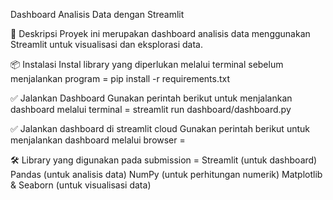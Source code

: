 Dashboard Analisis Data dengan Streamlit

📌 Deskripsi
Proyek ini merupakan dashboard analisis data menggunakan Streamlit untuk visualisasi dan eksplorasi data.

📦 Instalasi
Instal library yang diperlukan melalui terminal sebelum menjalankan program = pip install -r requirements.txt

✅ Jalankan Dashboard
Gunakan perintah berikut untuk menjalankan dashboard melalui terminal = streamlit run dashboard/dashboard.py

✅ Jalankan dashboard di streamlit cloud
Gunakan perintah berikut untuk menjalankan dashboard melalui browser = 

🛠 Library yang digunakan pada submission = 
Streamlit (untuk dashboard)
Pandas (untuk analisis data)
NumPy (untuk perhitungan numerik)
Matplotlib & Seaborn (untuk visualisasi data)